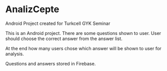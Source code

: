 # AnalizCepte
Android Project created for Turkcell GYK Seminar

This is an Android project. There are some questions shown to user. User should choose the correct answer from the answer list. 

At the end how many users chose which answer will be shown to user for analysis. 


Questions and answers stored in Firebase. 

